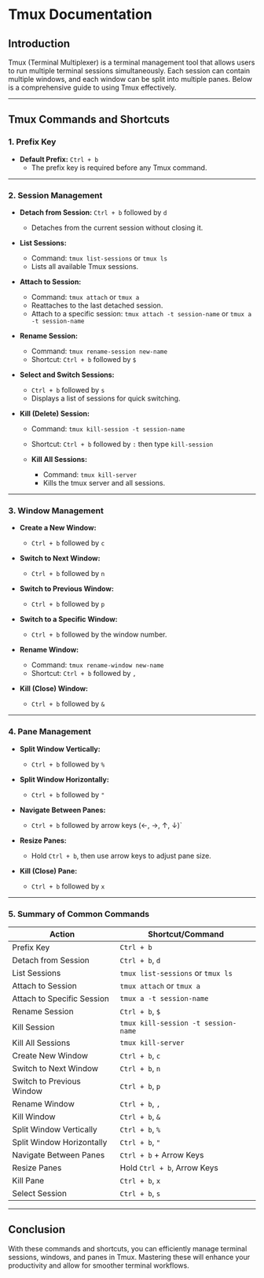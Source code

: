 # Tmux Documentation

## Introduction

Tmux (Terminal Multiplexer) is a terminal management tool that allows users to run multiple terminal sessions simultaneously. Each session can contain multiple windows, and each window can be split into multiple panes. Below is a comprehensive guide to using Tmux effectively.

---

## Tmux Commands and Shortcuts

### 1. Prefix Key

- **Default Prefix:** `Ctrl + b`
  - The prefix key is required before any Tmux command.

---

### 2. Session Management

- **Detach from Session:** `Ctrl + b` followed by `d`

  - Detaches from the current session without closing it.

- **List Sessions:**

  - Command: `tmux list-sessions` or `tmux ls`
  - Lists all available Tmux sessions.

- **Attach to Session:**

  - Command: `tmux attach` or `tmux a`
  - Reattaches to the last detached session.
  - Attach to a specific session: `tmux attach -t session-name` or `tmux a -t session-name`

- **Rename Session:**

  - Command: `tmux rename-session new-name`
  - Shortcut: `Ctrl + b` followed by `$`

- **Select and Switch Sessions:**

  - `Ctrl + b` followed by `s`
  - Displays a list of sessions for quick switching.

- **Kill (Delete) Session:**

  - Command: `tmux kill-session -t session-name`
  - Shortcut: `Ctrl + b` followed by `:` then type `kill-session`

  - **Kill All Sessions:**
    - Command: `tmux kill-server`
    - Kills the tmux server and all sessions.

---

### 3. Window Management

- **Create a New Window:**

  - `Ctrl + b` followed by `c`

- **Switch to Next Window:**

  - `Ctrl + b` followed by `n`

- **Switch to Previous Window:**

  - `Ctrl + b` followed by `p`

- **Switch to a Specific Window:**

  - `Ctrl + b` followed by the window number.

- **Rename Window:**

  - Command: `tmux rename-window new-name`
  - Shortcut: `Ctrl + b` followed by `,`

- **Kill (Close) Window:**
  - `Ctrl + b` followed by `&`

---

### 4. Pane Management

- **Split Window Vertically:**

  - `Ctrl + b` followed by `%`

- **Split Window Horizontally:**

  - `Ctrl + b` followed by `"`

- **Navigate Between Panes:**

  - `Ctrl + b` followed by arrow keys (←, →, ↑, ↓)`

- **Resize Panes:**

  - Hold `Ctrl + b`, then use arrow keys to adjust pane size.

- **Kill (Close) Pane:**
  - `Ctrl + b` followed by `x`

---

### 5. Summary of Common Commands

| Action                     | Shortcut/Command                    |
| -------------------------- | ----------------------------------- |
| Prefix Key                 | `Ctrl + b`                          |
| Detach from Session        | `Ctrl + b`, `d`                     |
| List Sessions              | `tmux list-sessions` or `tmux ls`   |
| Attach to Session          | `tmux attach` or `tmux a`           |
| Attach to Specific Session | `tmux a -t session-name`            |
| Rename Session             | `Ctrl + b`, `$`                     |
| Kill Session               | `tmux kill-session -t session-name` |
| Kill All Sessions          | `tmux kill-server`                  |
| Create New Window          | `Ctrl + b`, `c`                     |
| Switch to Next Window      | `Ctrl + b`, `n`                     |
| Switch to Previous Window  | `Ctrl + b`, `p`                     |
| Rename Window              | `Ctrl + b`, `,`                     |
| Kill Window                | `Ctrl + b`, `&`                     |
| Split Window Vertically    | `Ctrl + b`, `%`                     |
| Split Window Horizontally  | `Ctrl + b`, `"`                     |
| Navigate Between Panes     | `Ctrl + b` + Arrow Keys             |
| Resize Panes               | Hold `Ctrl + b`, Arrow Keys         |
| Kill Pane                  | `Ctrl + b`, `x`                     |
| Select Session             | `Ctrl + b`, `s`                     |

---

## Conclusion

With these commands and shortcuts, you can efficiently manage terminal sessions, windows, and panes in Tmux. Mastering these will enhance your productivity and allow for smoother terminal workflows.
